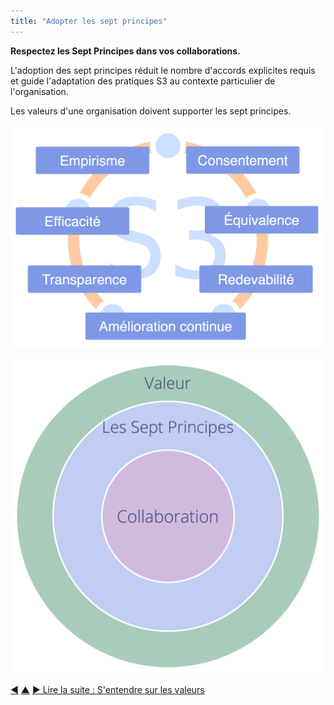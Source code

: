 ```yaml
---
title: "Adopter les sept principes"
---
```



<strong>Respectez les Sept Principes dans vos collaborations.</strong>

L'adoption des sept principes réduit le nombre d'accords explicites requis et guide l'adaptation des pratiques S3 au contexte particulier de l'organisation.

Les valeurs d'une organisation doivent supporter les sept principes.

![Les sept principes](img/framework/s3-principles-plain.png)

![Les valeurs d'une organisation doivent supporter les sept principes](img/collaboration-values/values-7principles.png)

<div class="bottom-nav">
<a href="artful-participation.html" title="Retour à : Participation active">◀</a> <a href="enablers-of-collaboration.html" title="Remonter: Catalyser la collaboration">▲</a> <a href="agree-on-values.html" title="Lire la suite : S&#x27;entendre sur les valeurs">▶ Lire la suite : S&#x27;entendre sur les valeurs</a>
</div>


<script type="text/javascript">
Mousetrap.bind('g n', function() {
    window.location.href = 'agree-on-values.html';
    return false;
});
</script>

